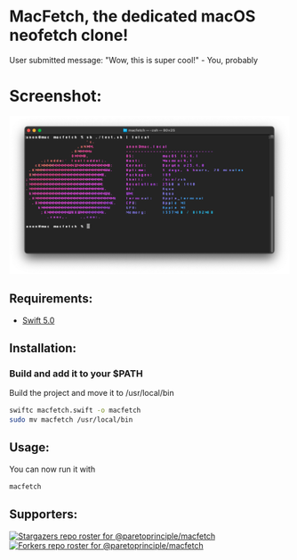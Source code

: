# MacFetch, the dedicated macOS neofetch clone!

User submitted message: "Wow, this is super cool!" - You, probably

# Screenshot:

![alt text](macfetch.png "Title")

## Requirements:

- [Swift 5.0](https://swift.org/download/)

## Installation:

### Build and add it to your $PATH 

Build the project and move it to /usr/local/bin

```bash
swiftc macfetch.swift -o macfetch
sudo mv macfetch /usr/local/bin
```
## Usage:
You can now run it with

```bash
macfetch
```

## Supporters:
[![Stargazers repo roster for @paretoprinciple/macfetch](https://reporoster.com/stars/paretoprinciple/macfetch)](https://github.com/paretoprinciple/macfetch/stargazers)
[![Forkers repo roster for @paretoprinciple/macfetch](https://reporoster.com/forks/paretoprinciple/macfetch)](https://github.com/paretoprinciple/macfetch/network/members)
